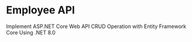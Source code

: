 # Employee API

Implement ASP.NET Core Web API CRUD Operation with Entity Framework Core Using .NET 8.0